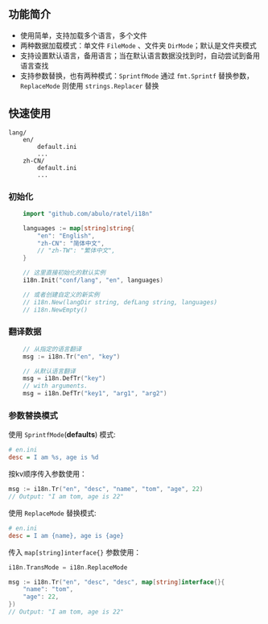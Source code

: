 ## 功能简介

- 使用简单，支持加载多个语言，多个文件
- 两种数据加载模式：单文件 `FileMode` 、文件夹 `DirMode`；默认是文件夹模式
- 支持设置默认语言，备用语言；当在默认语言数据没找到时，自动尝试到备用语言查找
- 支持参数替换，也有两种模式：`SprintfMode` 通过 `fmt.Sprintf` 替换参数，`ReplaceMode` 则使用 `strings.Replacer` 替换

## 快速使用

```text
lang/
    en/
        default.ini
        ...
    zh-CN/
        default.ini
        ...
```

### 初始化

```go
    import "github.com/abulo/ratel/i18n"

    languages := map[string]string{
        "en": "English",
        "zh-CN": "简体中文",
        // "zh-TW": "繁体中文",
    }

    // 这里直接初始化的默认实例
    i18n.Init("conf/lang", "en", languages)

    // 或者创建自定义的新实例
    // i18n.New(langDir string, defLang string, languages)
    // i18n.NewEmpty()
```


### 翻译数据

```go
    // 从指定的语言翻译
    msg := i18n.Tr("en", "key")

    // 从默认语言翻译
    msg = i18n.DefTr("key")
    // with arguments. 
    msg = i18n.DefTr("key1", "arg1", "arg2")
```


### 参数替换模式

使用 `SprintfMode`(**defaults**) 模式:

```ini
# en.ini
desc = I am %s, age is %d
```

按kv顺序传入参数使用：

```go
msg := i18n.Tr("en", "desc", "name", "tom", "age", 22)
// Output: "I am tom, age is 22"
```

使用 `ReplaceMode` 替换模式:

```ini
# en.ini
desc = I am {name}, age is {age}
```

传入 `map[string]interface{}` 参数使用：

```go
i18n.TransMode = i18n.ReplaceMode

msg := i18n.Tr("en", "desc", "desc", map[string]interface{}{
    "name": "tom",
    "age": 22,
})
// Output: "I am tom, age is 22"
```